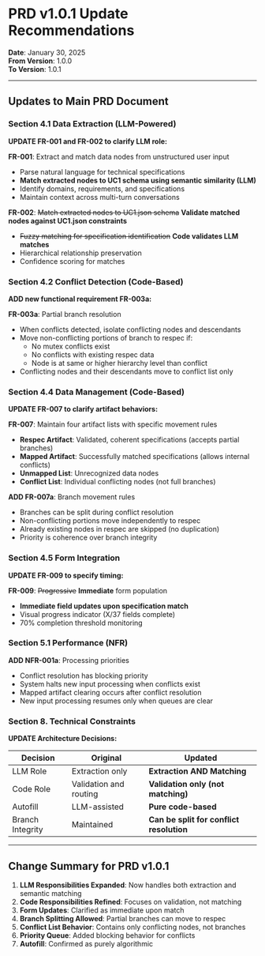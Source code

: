 # PRD v1.0.1 Update Recommendations
**Date**: January 30, 2025  
**From Version**: 1.0.0  
**To Version**: 1.0.1

---

## Updates to Main PRD Document

### Section 4.1 Data Extraction (LLM-Powered)
**UPDATE FR-001 and FR-002 to clarify LLM role:**

**FR-001**: Extract and match data nodes from unstructured user input
- Parse natural language for technical specifications
- **Match extracted nodes to UC1 schema using semantic similarity (LLM)**
- Identify domains, requirements, and specifications
- Maintain context across multi-turn conversations

**FR-002**: ~~Match extracted nodes to UC1.json schema~~ **Validate matched nodes against UC1.json constraints**
- ~~Fuzzy matching for specification identification~~ **Code validates LLM matches**
- Hierarchical relationship preservation
- Confidence scoring for matches

### Section 4.2 Conflict Detection (Code-Based)
**ADD new functional requirement FR-003a:**

**FR-003a**: Partial branch resolution
- When conflicts detected, isolate conflicting nodes and descendants
- Move non-conflicting portions of branch to respec if:
  - No mutex conflicts exist
  - No conflicts with existing respec data
  - Node is at same or higher hierarchy level than conflict
- Conflicting nodes and their descendants move to conflict list only

### Section 4.4 Data Management (Code-Based)
**UPDATE FR-007 to clarify artifact behaviors:**

**FR-007**: Maintain four artifact lists with specific movement rules
- **Respec Artifact**: Validated, coherent specifications (accepts partial branches)
- **Mapped Artifact**: Successfully matched specifications (allows internal conflicts)
- **Unmapped List**: Unrecognized data nodes
- **Conflict List**: Individual conflicting nodes (not full branches)

**ADD FR-007a**: Branch movement rules
- Branches can be split during conflict resolution
- Non-conflicting portions move independently to respec
- Already existing nodes in respec are skipped (no duplication)
- Priority is coherence over branch integrity

### Section 4.5 Form Integration
**UPDATE FR-009 to specify timing:**

**FR-009**: ~~Progressive~~ **Immediate** form population
- **Immediate field updates upon specification match**
- Visual progress indicator (X/37 fields complete)
- 70% completion threshold monitoring

### Section 5.1 Performance (NFR)
**ADD NFR-001a**: Processing priorities
- Conflict resolution has blocking priority
- System halts new input processing when conflicts exist
- Mapped artifact clearing occurs after conflict resolution
- New input processing resumes only when queues are clear

### Section 8. Technical Constraints
**UPDATE Architecture Decisions:**

| Decision | Original | Updated |
|----------|----------|---------|
| LLM Role | Extraction only | **Extraction AND Matching** |
| Code Role | Validation and routing | **Validation only (not matching)** |
| Autofill | LLM-assisted | **Pure code-based** |
| Branch Integrity | Maintained | **Can be split for conflict resolution** |

---

## Change Summary for PRD v1.0.1

1. **LLM Responsibilities Expanded**: Now handles both extraction and semantic matching
2. **Code Responsibilities Refined**: Focuses on validation, not matching
3. **Form Updates**: Clarified as immediate upon match
4. **Branch Splitting Allowed**: Partial branches can move to respec
5. **Conflict List Behavior**: Contains only conflicting nodes, not branches
6. **Priority Queue**: Added blocking behavior for conflicts
7. **Autofill**: Confirmed as purely algorithmic